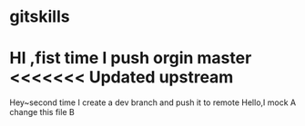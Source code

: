 # gitskills
HI ,fist time I push orgin master
<<<<<<< Updated upstream
=======
Hey~second time I create a dev branch and push it to remote
Hello,I mock A change this file
B
